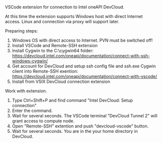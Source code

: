 VSCode extension for connection to Intel oneAPI DevCloud.

At this time the extension supports Windows host with direct Internet access. Linux and connection via proxy will support later.

Preparing steps:
1. Windows OS with direct access to Internet. PVN must be switched off!
2. Install VSCode and Remote-SSH extension
3. Install Cygwin to the C:\cygwin64 folder: https://devcloud.intel.com/oneapi/documentation/connect-with-ssh-windows-cygwin/ 
4. Get account for DevCloud and setup ssh config file and ssh.exe Cygwin client into Remote-SSH exention: https://devcloud.intel.com/oneapi/documentation/connect-with-vscode/
5. Install from VSIX DevCloud connection extension 

Work with extension.
1. Type Ctrl+Shift+P and find command "Intel DevCloud: Setup connection"
2. Enter the command.
3. Wait for several seconds. The VSCode terminal "DevCloud Tunnel 2" will grant access to compute node.
4. Open "Remote-SSH" extention and push "devcloud-vscode" button.
5. Wait for several seconds. You are in the your home directory in DevCloud. 
